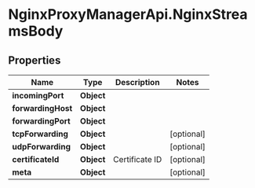 # NginxProxyManagerApi.NginxStreamsBody

## Properties
Name | Type | Description | Notes
------------ | ------------- | ------------- | -------------
**incomingPort** | **Object** |  | 
**forwardingHost** | **Object** |  | 
**forwardingPort** | **Object** |  | 
**tcpForwarding** | **Object** |  | [optional] 
**udpForwarding** | **Object** |  | [optional] 
**certificateId** | **Object** | Certificate ID | [optional] 
**meta** | **Object** |  | [optional] 
